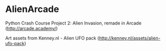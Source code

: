 # AlienArcade
Python Crash Course Project 2: Alien Invasion, remade in Arcade (http://arcade.academy/)

Art assets from Kenney.nl - Alien UFO pack (http://kenney.nl/assets/alien-ufo-pack)
